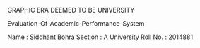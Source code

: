 GRAPHIC ERA DEEMED TO BE UNIVERSITY

Evaluation-Of-Academic-Performance-System

Name : Siddhant Bohra
Section : A
University Roll No. : 2014881
